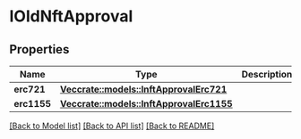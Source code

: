 # IOldNftApproval

## Properties

| Name        | Type                                                                                                               | Description | Notes |
| ----------- | ------------------------------------------------------------------------------------------------------------------ | ----------- | ----- |
| **erc721**  | [**Vec**](docs/INFTApprovalERC721.md)[**crate::models::InftApprovalErc721**](crate::models::InftApprovalErc721)    |             |       |
| **erc1155** | [**Vec**](docs/INFTApprovalERC1155.md)[**crate::models::InftApprovalErc1155**](crate::models::InftApprovalErc1155) |             |       |

[\[Back to Model list\]](./#documentation-for-models) [\[Back to API list\]](./#documentation-for-api-endpoints) [\[Back to README\]](./)
